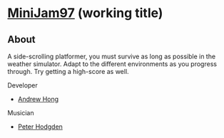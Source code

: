 # [MiniJam97](https://itch.io/jam/mini-jam-97-simulation) (working title)
## About
A side-scrolling platformer, you must survive as long as possible in the weather simulator.
Adapt to the different environments as you progress through. Try getting a high-score as well.

Developer
 - [Andrew Hong](https://github.com/novialriptide)

Musician
 - [Peter Hodgden](https://soundcloud.com/peter-hodgden)
